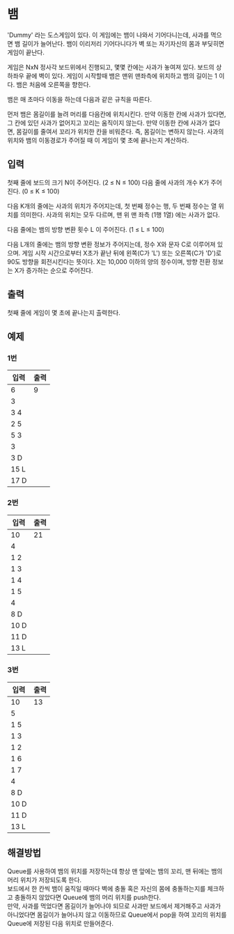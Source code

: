 # 뱀

 'Dummy' 라는 도스게임이 있다. 이 게임에는 뱀이 나와서 기어다니는데, 사과를 먹으면 뱀 길이가 늘어난다. 뱀이 이리저리 기어다니다가 벽 또는 자기자신의 몸과 부딪히면 게임이 끝난다.

게임은 NxN 정사각 보드위에서 진행되고, 몇몇 칸에는 사과가 놓여져 있다. 보드의 상하좌우 끝에 벽이 있다. 게임이 시작할때 뱀은 맨위 맨좌측에 위치하고 뱀의 길이는 1 이다. 뱀은 처음에 오른쪽을 향한다.

뱀은 매 초마다 이동을 하는데 다음과 같은 규칙을 따른다.

먼저 뱀은 몸길이를 늘려 머리를 다음칸에 위치시킨다.
만약 이동한 칸에 사과가 있다면, 그 칸에 있던 사과가 없어지고 꼬리는 움직이지 않는다.
만약 이동한 칸에 사과가 없다면, 몸길이를 줄여서 꼬리가 위치한 칸을 비워준다. 즉, 몸길이는 변하지 않는다.
사과의 위치와 뱀의 이동경로가 주어질 때 이 게임이 몇 초에 끝나는지 계산하라.

## 입력
첫째 줄에 보드의 크기 N이 주어진다. (2 ≤ N ≤ 100) 다음 줄에 사과의 개수 K가 주어진다. (0 ≤ K ≤ 100)

다음 K개의 줄에는 사과의 위치가 주어지는데, 첫 번째 정수는 행, 두 번째 정수는 열 위치를 의미한다. 사과의 위치는 모두 다르며, 맨 위 맨 좌측 (1행 1열) 에는 사과가 없다.

다음 줄에는 뱀의 방향 변환 횟수 L 이 주어진다. (1 ≤ L ≤ 100)

다음 L개의 줄에는 뱀의 방향 변환 정보가 주어지는데,  정수 X와 문자 C로 이루어져 있으며. 게임 시작 시간으로부터 X초가 끝난 뒤에 왼쪽(C가 'L') 또는 오른쪽(C가 'D')로 90도 방향을 회전시킨다는 뜻이다. X는 10,000 이하의 양의 정수이며, 방향 전환 정보는 X가 증가하는 순으로 주어진다.

## 출력
첫째 줄에 게임이 몇 초에 끝나는지 출력한다.

## 예제
### 1번

| 입력 | 출력 |        
|------|-----|
|6       |  9|
|3|
|3 4|
|2 5|
|5 3|
|3|
|3 D|
|15 L|
|17 D|

### 2번

| 입력 | 출력 |
|------|-----|
|10|21|
|4|
|1 2|
|1 3|
|1 4|
|1 5|
|4|
|8 D|
|10 D|
|11 D|
|13 L|

### 3번

| 입력 | 출력 |
|------|-----|
|10|13
|5|
|1 5|
|1 3|
|1 2|
|1 6|
|1 7|
|4|
|8 D|
|10 D|
|11 D|
|13 L|

## 해결방법
Queue를 사용하여 뱀의 위치를 저장하는데 항상 맨 앞에는 뱀의 꼬리, 맨 뒤에는 뱀의 머리 위치가 저장되도록 한다.  
보드에서 한 칸씩 뱀이 움직일 때마다 벽에 충돌 혹은 자신의 몸에 충돌하는지를 체크하고 충돌하지 않았다면 Queue에 뱀의 머리 위치를 push한다.  
만약, 사과를 먹었다면 몸길이가 늘어나야 되므로 사과만 보드에서 제거해주고
사과가 아니었다면 몸길이가 늘어나지 않고 이동하므로 Queue에서 pop을 하여 꼬리의 위치를 Queue에 저장된 다음 위치로 만들어준다.
